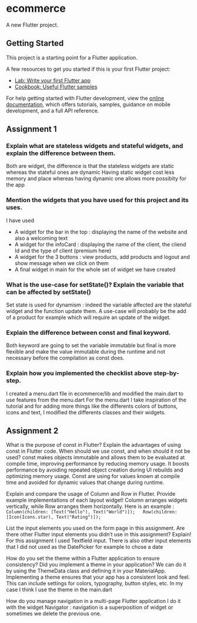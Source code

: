 # ecommerce

A new Flutter project.

## Getting Started

This project is a starting point for a Flutter application.

A few resources to get you started if this is your first Flutter project:

- [Lab: Write your first Flutter app](https://docs.flutter.dev/get-started/codelab)
- [Cookbook: Useful Flutter samples](https://docs.flutter.dev/cookbook)

For help getting started with Flutter development, view the
[online documentation](https://docs.flutter.dev/), which offers tutorials,
samples, guidance on mobile development, and a full API reference.

## Assignment 1

### Explain what are stateless widgets and stateful widgets, and explain the difference between them.

Both are widget, the difference is that the stateless widgets are static whereas the stateful ones are dynamic
Having static widget cost less memory and place whereas having dynamic one allows more possibity for the app

### Mention the widgets that you have used for this project and its uses.

I have used

- A widget for the bar in the top : displaying the name of the website and also a welcoming text
- A widget for the infoCard : displaying the name of the client, the cliend Id and the type of client (premium here)
- A widget for the 3 buttons : view products, add products and logout and show message when we click on them
- A final widget in main for the whole set of widget we have created

### What is the use-case for setState()? Explain the variable that can be affected by setState()

Set state is used for dynamism : indeed the variable affected are the stateful widget and the function update them.
A use-case will probably be the add of a product for example which will require an update of the widget.

### Explain the difference between const and final keyword.

Both keyword are going to set the variable immutable but final is more flexible and make the value immutable during the runtime and not necessary before the compilation as const does.

### Explain how you implemented the checklist above step-by-step.

I created a menu.dart file in ecommerce/lib and modified the main.dart to use features from the menu.dart
For the menu.dart I take inspiration of the tutorial and for adding more things like the differents colors of buttons, icons and text, I modified the differents classes and their widgets.

## Assignment 2

What is the purpose of const in Flutter? Explain the advantages of using const in Flutter code. When should we use const, and when should it not be used?
const makes objects immutable and allows them to be evaluated at compile time, improving performance by reducing memory usage. It boosts performance by avoiding repeated object creation during UI rebuilds and optimizing memory usage.
Const are using for values known at compile time and avoided for dynamic values that change during runtime.

Explain and compare the usage of Column and Row in Flutter. Provide example implementations of each layout widget!
Column arranges widgets vertically, while Row arranges them horizontally.
Here is an example :
`Column(children: [Text("Hello"), Text("World")]);  
Row(children: [Icon(Icons.star), Text("Rating")]);`

List the input elements you used on the form page in this assignment. Are there other Flutter input elements you didn’t use in this assignment? Explain!
For this assignment I used Textfield input. There is also other input elements that I did not used as the DatePicker for example to chose a date

How do you set the theme within a Flutter application to ensure consistency? Did you implement a theme in your application?
We can do it by using the ThemeData class and defining it in your MaterialApp. Implementing a theme ensures that your app has a consistent look and feel. This can include settings for colors, typography, button styles, etc. In my case I think I use the theme in the main.dart

How do you manage navigation in a multi-page Flutter application
I do it with the widget Navigator : navigation is a superposition of widget or sometimes we delete the previous one.
